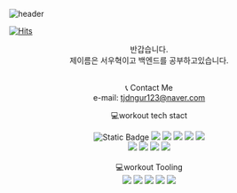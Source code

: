 
![header](https://capsule-render.vercel.app/api?type=Waving&text=Woo-Hyuk-world&fontAlign=60&&fontSize=40&fontAlignY=30&fontColor=ffff&animation=fadeIn&color=gradient) 

[![Hits](https://hits.seeyoufarm.com/api/count/incr/badge.svg?url=https%3A%2F%2Fgithub.com%2FSeoWooHyuk%2Fhit-counter&count_bg=%2379C83D&title_bg=%23555555&icon=&icon_color=%23E7E7E7&title=hits&edge_flat=false)](https://hits.seeyoufarm.com)



<div align="center"> 
반갑습니다. <br>
제이름은 서우혁이고 백엔드를 공부하고있습니다. <br>
<br>
  
📞 Contact Me <br>
e-mail: tjdngur123@naver.com
 <br>

💻workout tech stact <br>

<img alt="Static Badge" src="https://img.shields.io/badge/java-000000?logo=%3Csvg%20role%3D%22img%22%20viewBox%3D%220%200%2024%2024%22%20xmlns%3D%22http%3A%2F%2Fwww.w3.org%2F2000%2Fsvg%22%3E%3Ctitle%3E.ENV%3C%2Ftitle%3E%3Cpath%20d%3D%22M24%200v24H0V0h24ZM10.933%2015.89H6.84v5.52h4.198v-.93H7.955v-1.503h2.77v-.93h-2.77v-1.224h2.978v-.934Zm2.146%200h-1.084v5.52h1.035v-3.6l2.226%203.6h1.118v-5.52h-1.036v3.686l-2.259-3.687Zm5.117%200h-1.208l1.973%205.52h1.19l1.976-5.52h-1.182l-1.352%204.085-1.397-4.086ZM5.4%2019.68H3.72v1.68H5.4v-1.68Z%22%2F%3E%3C%2Fsvg%3E">

<img src="https://img.shields.io/badge/springboot-green?style=flat&logo=springboot&logoColor=#6DB33F"/>
<img src="https://img.shields.io/badge/spring-green?style=flat&logo=spring&logoColor=#6DB33F"/>
<img src="https://img.shields.io/badge/springsecurity-green?style=flat&logo=springsecurity&logoColor=#6DB33F"/>
<img src="https://img.shields.io/badge/jsonwebtokens-000000?style=flat&logo=jsonwebtokens&logoColor=#000000"/>
<img src="https://img.shields.io/badge/axios-5A29E4?style=flat&logo=springsecurity&logoColor=#5A29E4"/>
<br>
<img src="https://img.shields.io/badge/jquery-0769AD?style=flat&logo=jquery&logoColor=#0769AD"/>
<img src="https://img.shields.io/badge/swagger-85EA2D?style=flat&logo=swagger&logoColor=#85EA2D"/>
<img src="https://img.shields.io/badge/jsp-0769AD?style=flat&logo=jsp&logoColor=#0769AD"/>
<img src="https://img.shields.io/badge/react-61DAFB?style=flat&logo=react&logoColor=#61DAFB"/> <br>

<br>
💻workout Tooling <br>
<img src="https://img.shields.io/badge/github-181717?style=flat&logo=github&logoColor=#181717"/>
<img src="https://img.shields.io/badge/mysql-4479A1?style=flat&logo=mysql&logoColor=#4479A1"/>

<img src="https://img.shields.io/badge/visualstudiocode-181717?style=flat&logo=visualstudiocode&logoColor=#181717"/>
<img src="https://img.shields.io/badge/github-181717?style=flat&logo=github&logoColor=#181717"/>
<img src="https://img.shields.io/badge/github-181717?style=flat&logo=github&logoColor=#181717"/>




  





</div>

<!--
**SeoWooHyuk/SeoWooHyuk** is a ✨ _special_ ✨ repository because its `README.md` (this file) appears on your GitHub profile.
![image](https://github.com/SeoWooHyuk/SeoWooHyuk/assets/112370096/3af0116a-ecd2-488d-a3d7-843aa12d0679)

Here are some ideas to get you started:

- 🔭 I’m currently working on ...
- 🌱 I’m currently learning ...
- 👯 I’m looking to collaborate on ...
- 🤔 I’m looking for help with ...
- 💬 Ask me about ...
- 📫 How to reach me: ...
- 😄 Pronouns: ...
- ⚡ Fun fact: ...
-->
